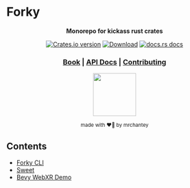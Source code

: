 # Forky
<div align="center">

  <p>
    <strong>Monorepo for kickass rust crates</strong>
  </p>

  <p>
    <a href="https://crates.io/crates/forky"><img src="https://img.shields.io/crates/v/forky.svg?style=flat-square" alt="Crates.io version" /></a>
    <a href="https://crates.io/crates/forky"><img src="https://img.shields.io/crates/d/forky.svg?style=flat-square" alt="Download" /></a>
    <a href="https://docs.rs/forky"><img src="https://img.shields.io/badge/docs-latest-blue.svg?style=flat-square" alt="docs.rs docs" /></a>
  </p>

  <h3>
    <a href="https://mrchantey.github.io/forky/docs">Book</a>
    <span> | </span>
    <a href="https://docs.rs/forky">API Docs</a>
    <span> | </span>
    <a href="https://mrchantey.github.io/forky/docs/other/contributing">Contributing</a>
  </h3>

<img src="https://lumiere-a.akamaihd.net/v1/images/open-uri20150422-20810-1p4gxx9_6ea17642.jpeg?region=0,0,600,600" width="100" height="100">

  <sub>made with ❤️‍🔥 by mrchantey</sub>
</div>

## Contents
- [Forky CLI](./crates/forky/forky_cli/README.md)
- [Sweet](./crates/sweet/README.md)
- [Bevy WebXR Demo](./crates/bevy_webxr/README.md)
